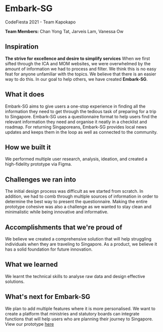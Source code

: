 # Embark-SG
CodeFiesta 2021 - Team Kapokapo

**Team Members:**
Chan Yong Tat, Jarveis Lam, Vanessa Ow

## Inspiration
**The strive for excellence and desire to simplify services**
When we first sifted through the ICA and MOM websites, we were overwhelmed by the amount of information we had to process and filter. We think this is no easy feat for anyone unfamiliar with the topics. We believe that there is an easier way to do this. In our goal to help others, we have created **Embark-SG**.

## What it does
Embark-SG aims to give users a one-stop experience in finding all the information they need to get through the tedious task of preparing for a trip to Singapore. Embark-SG uses a questionnaire format to help users find the relevant information they need and organise it neatly in a checklist and roadmap. For returning Singaporeans, Embark-SG provides local news updates and keeps them in the loop as well as connected to the community.

## How we built it
We performed multiple user research, analysis, ideation, and created a high-fidelity prototype via Figma.

## Challenges we ran into
The initial design process was difficult as we started from scratch. In addition, we had to comb through multiple sources of information in order to determine the best way to present the questionnaire. Making the entire prototype cohesive was also a challenge as we wanted to stay clean and minimalistic while being innovative and informative.

## Accomplishments that we're proud of
We believe we created a comprehensive solution that will help struggling individuals when they are traveling to Singapore. As a product, we believe it has a solid foundation for future innovation.

## What we learned
We learnt the technical skills to analyse raw data and design effective solutions.

## What's next for Embark-SG
We plan to add multiple features where it is more personalised. We want to create a platform that ministries and statutory boards can integrate functions that will help users who are planning their journey to Singapore. View our prototype [here](https://www.figma.com/proto/l25ZudOXEDPTRZ9H0D6bTx/Kapokapo?node-id=1%3A2&scaling=scale-down&page-id=0%3A1)
